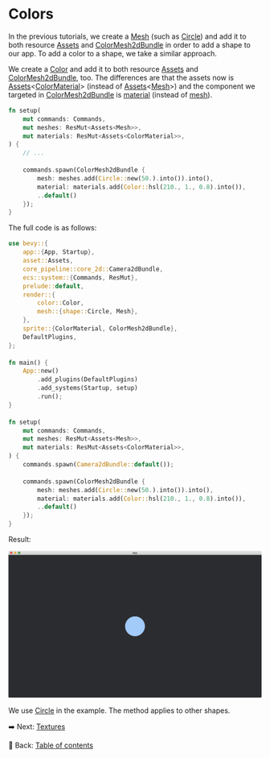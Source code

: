 # Colors

In the previous tutorials, we create a [Mesh](https://docs.rs/bevy/latest/bevy/render/mesh/struct.Mesh.html) (such as [Circle](https://docs.rs/bevy/latest/bevy/prelude/shape/struct.Circle.html)) and add it to both resource [Assets](https://docs.rs/bevy/latest/bevy/asset/struct.Assets.html) and [ColorMesh2dBundle](https://docs.rs/bevy/latest/bevy/sprite/type.ColorMesh2dBundle.html) in order to add a shape to our app.
To add a color to a shape, we take a similar approach.

We create a [Color](https://docs.rs/bevy/latest/bevy/render/color/enum.Color.html) and add it to both resource [Assets](https://docs.rs/bevy/latest/bevy/asset/struct.Assets.html) and [ColorMesh2dBundle](https://docs.rs/bevy/latest/bevy/sprite/type.ColorMesh2dBundle.html), too.
The differences are that the assets now is [Assets](https://docs.rs/bevy/latest/bevy/asset/struct.Assets.html)<[ColorMaterial](https://docs.rs/bevy/latest/bevy/sprite/struct.ColorMaterial.html)> (instead of [Assets](https://docs.rs/bevy/latest/bevy/asset/struct.Assets.html)<[Mesh](https://docs.rs/bevy/latest/bevy/render/mesh/struct.Mesh.html)>) and the component we targeted in [ColorMesh2dBundle](https://docs.rs/bevy/latest/bevy/sprite/type.ColorMesh2dBundle.html) is [material](https://docs.rs/bevy/latest/bevy/sprite/struct.MaterialMesh2dBundle.html#structfield.material) (instead of [mesh](https://docs.rs/bevy/latest/bevy/sprite/struct.MaterialMesh2dBundle.html#structfield.mesh)).

```rust
fn setup(
    mut commands: Commands,
    mut meshes: ResMut<Assets<Mesh>>,
    mut materials: ResMut<Assets<ColorMaterial>>,
) {
    // ...

    commands.spawn(ColorMesh2dBundle {
        mesh: meshes.add(Circle::new(50.).into()).into(),
        material: materials.add(Color::hsl(210., 1., 0.8).into()),
        ..default()
    });
}
```

The full code is as follows:

```rust
use bevy::{
    app::{App, Startup},
    asset::Assets,
    core_pipeline::core_2d::Camera2dBundle,
    ecs::system::{Commands, ResMut},
    prelude::default,
    render::{
        color::Color,
        mesh::{shape::Circle, Mesh},
    },
    sprite::{ColorMaterial, ColorMesh2dBundle},
    DefaultPlugins,
};

fn main() {
    App::new()
        .add_plugins(DefaultPlugins)
        .add_systems(Startup, setup)
        .run();
}

fn setup(
    mut commands: Commands,
    mut meshes: ResMut<Assets<Mesh>>,
    mut materials: ResMut<Assets<ColorMaterial>>,
) {
    commands.spawn(Camera2dBundle::default());

    commands.spawn(ColorMesh2dBundle {
        mesh: meshes.add(Circle::new(50.).into()).into(),
        material: materials.add(Color::hsl(210., 1., 0.8).into()),
        ..default()
    });
}
```

Result:

![Colors](./pic/colors.png)

We use [Circle](https://docs.rs/bevy/latest/bevy/prelude/shape/struct.Circle.html) in the example.
The method applies to other shapes.

:arrow_right:  Next: [Textures](./textures.md)

:blue_book: Back: [Table of contents](./../README.md)
